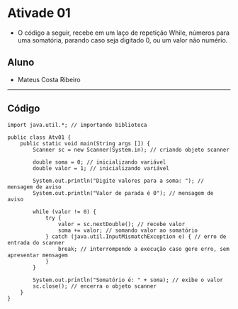 # Ativade 01
- O código a seguir, recebe em um laço de repetição While, números para uma somatória, parando caso seja digitado 0, ou um valor não numério.

## Aluno
- Mateus Costa Ribeiro
<hr>

## Código
```
import java.util.*; // importando biblioteca

public class Atv01 {
    public static void main(String args []) {
        Scanner sc = new Scanner(System.in); // criando objeto scanner

        double soma = 0; // inicializando variável
        double valor = 1; // inicializando variável

        System.out.println("Digite valores para a soma: "); // mensagem de aviso
        System.out.println("Valor de parada é 0"); // mensagem de aviso

        while (valor != 0) {
            try {
                valor = sc.nextDouble(); // recebe valor
                soma += valor; // somando valor ao somatório
            } catch (java.util.InputMismatchException e) { // erro de entrada do scanner
                break; // interrompendo a execução caso gere erro, sem apresentar mensagem
            }
        } 

        System.out.println("Somatório é: " + soma); // exibe o valor
        sc.close(); // encerra o objeto scanner
    }
}
```
